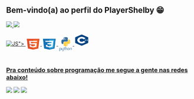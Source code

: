 
## Bem-vindo(a) ao perfil do PlayerShelby 😁

 <div>
   <a href="https://github.com/Playershelby">
   <img height="180em" src="https://github-readme-stats.vercel.app/api?username=Playershelby&show_icons=true&theme=dracula&include_all_commits=true&count_private=true"/>
   <img height="180em" src="https://github-readme-stats.vercel.app/api/top-langs/?username=Playershelby&layout=compact&langs_count=6&theme=tokyonight"/>
</div>
    
<div style="display: inline_block"><br>
  <img aling="center" alt="JS" heigth="30" width="40" src="<svg xmlns="http://www.w3.org/2000/svg" viewBox="0 0 640 640"><!--!Font Awesome Free v7.1.0 by @fontawesome - https://fontawesome.com License - https://fontawesome.com/license/free Copyright 2025 Fonticons, Inc.--><path d="M96 96L96 544L544 544L544 96L96 96zM339.8 445.4C339.8 489 314.2 508.9 276.9 508.9C243.2 508.9 223.7 491.5 213.7 470.4L248 449.7C254.6 461.4 260.6 471.3 275.1 471.3C288.9 471.3 297.7 465.9 297.7 444.8L297.7 301.7L339.8 301.7L339.8 445.4zM439.4 508.9C400.3 508.9 375 490.3 362.7 465.9L397 446.1C406 460.8 417.8 471.7 438.5 471.7C455.9 471.7 467.1 463 467.1 450.9C467.1 436.5 455.7 431.4 436.4 422.9L425.9 418.4C395.5 405.5 375.4 389.2 375.4 354.9C375.4 323.3 399.5 299.3 437 299.3C463.8 299.3 483 308.6 496.8 333L464 354C456.8 341.1 449 336 436.9 336C424.6 336 416.8 343.8 416.8 354C416.8 366.6 424.6 371.7 442.7 379.6L453.2 384.1C489 399.4 509.1 415.1 509.1 450.3C509.1 488.1 479.3 508.9 439.4 508.9z"/></svg>">
  <img align="center" alt="HTML" height="30" width="40" src="https://raw.githubusercontent.com/devicons/devicon/master/icons/html5/html5-original.svg">
  <img align="center" alt="CSS" height="30" width="40" src="https://raw.githubusercontent.com/devicons/devicon/master/icons/css3/css3-original.svg">
  <img align="center" alt="Python" height="40" width="40" src="https://raw.githubusercontent.com/devicons/devicon/refs/heads/master/icons/python/python-original-wordmark.svg">
  <img aling="center" alt="C++" height="30" width="40" src="https://raw.githubusercontent.com/devicons/devicon/refs/heads/master/icons/cplusplus/cplusplus-plain.svg">
</div>
 
<br>
 
### Pra conteúdo sobre programação me segue a gente nas redes abaixo!
 
<div> 
 <a href="https://discord.gg/vUuRTh6C" target="_blank"><img src="https://img.shields.io/badge/Discord-7289DA?style=for-the-badge&logo=discord&logoColor=white" target="_blank"></a> 
  <a href = "mailto:fernandoolivirajunior@gmail.com"><img src="https://img.shields.io/badge/-Gmail-%23333?style=for-the-badge&logo=gmail&logoColor=white" target="_blank"></a>
  <a href="https://www.linkedin.com/in/fernando-junior-1249b6266/" target="_blank"><img src="https://img.shields.io/badge/-LinkedIn-%230077B5?style=for-the-badge&logo=linkedin&logoColor=white" target="_blank"></a>
</div>
